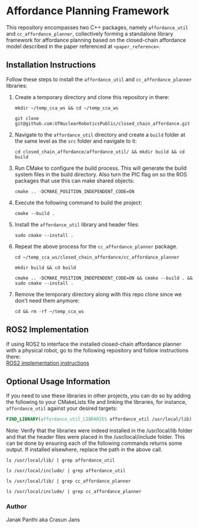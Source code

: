# Affordance Planning Framework

This repository encompasses two C++ packages, namely `affordance_util` and `cc_affordance_planner`, collectively forming a standalone library framework for affordance planning based on the closed-chain affordance model described in the paper referenced at `<paper_reference>`.

## Installation Instructions
Follow these steps to install the `affordance_util` and `cc_affordance_planner` libraries:

1. Create a temporary directory and clone this repository in there:
   ```
   mkdir ~/temp_cca_ws && cd ~/temp_cca_ws
   ```
   ```
   git clone git@github.com:UTNuclearRoboticsPublic/closed_chain_affordance.git
   ```

2. Navigate to the `affordance_util` directory and create a `build` folder at the same level as the `src` folder and navigate to it:
   ```
   cd closed_chain_affordance/affordance_util/ && mkdir build && cd build
   ```

3. Run CMake to configure the build process. This will generate the build system files in the build directory. Also turn the PIC flag on so the ROS packages that use this can make shared objects:
   ```
   cmake .. -DCMAKE_POSITION_INDEPENDENT_CODE=ON
   ```

4. Execute the following command to build the project:
   ```
   cmake --build .
   ```

5. Install the `affordance_util` library and header files:
   ```
   sudo cmake --install .
   ```

6. Repeat the above process for the `cc_affordance_planner` package.
   ```
   cd ~/temp_cca_ws/closed_chain_affordance/cc_affordance_planner
   ```
   ```
   mkdir build && cd build
   ```
   ```
   cmake .. -DCMAKE_POSITION_INDEPENDENT_CODE=ON && cmake --build . && sudo cmake --install .
   ```

7. Remove the temporary directory along with this repo clone since we don't need them anymore:
   ```
   cd && rm -rf ~/temp_cca_ws
   ```

## ROS2 Implementation

If using ROS2 to interface the installed closed-chain affordance planner with a physical robot, go to the following repository and follow instructions there:</br>
   [ROS2 implementation instructions](https://github.com/UTNuclearRoboticsPublic/closed_chain_affordance_ros.git)

## Optional Usage Information
If you need to use these libraries in other projects, you can do so by adding the following to your CMakeLists file and linking the libraries, for instance, `affordance_util` against your desired targets:
```cmake
FIND_LIBRARY(affordance_util_LIBRARIES affordance_util /usr/local/lib)
```
Note: Verify that the libraries were indeed installed in the /usr/local/lib folder and that the header files were placed in the /usr/local/include folder. This can be done by ensuring each of the following commands returns some output. If installed elsewhere, replace the path in the above call.
```
ls /usr/local/lib/ | grep affordance_util
```
```
ls /usr/local/include/ | grep affordance_util
```
```
ls /usr/local/lib/ | grep cc_affordance_planner
```
```
ls /usr/local/include/ | grep cc_affordance_planner
```
### Author
Janak Panthi aka Crasun Jans
